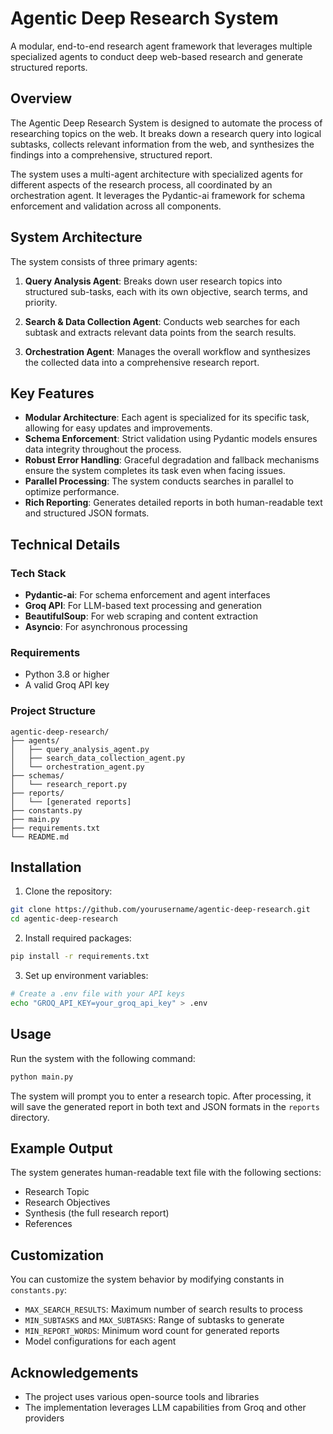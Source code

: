 # Agentic Deep Research System

A modular, end-to-end research agent framework that leverages multiple specialized agents to conduct deep web-based research and generate structured reports.

## Overview

The Agentic Deep Research System is designed to automate the process of researching topics on the web. It breaks down a research query into logical subtasks, collects relevant information from the web, and synthesizes the findings into a comprehensive, structured report.

The system uses a multi-agent architecture with specialized agents for different aspects of the research process, all coordinated by an orchestration agent. It leverages the Pydantic-ai framework for schema enforcement and validation across all components.

## System Architecture

The system consists of three primary agents:

1. **Query Analysis Agent**: Breaks down user research topics into structured sub-tasks, each with its own objective, search terms, and priority.

2. **Search & Data Collection Agent**: Conducts web searches for each subtask and extracts relevant data points from the search results.

3. **Orchestration Agent**: Manages the overall workflow and synthesizes the collected data into a comprehensive research report.

## Key Features

- **Modular Architecture**: Each agent is specialized for its specific task, allowing for easy updates and improvements.
- **Schema Enforcement**: Strict validation using Pydantic models ensures data integrity throughout the process.
- **Robust Error Handling**: Graceful degradation and fallback mechanisms ensure the system completes its task even when facing issues.
- **Parallel Processing**: The system conducts searches in parallel to optimize performance.
- **Rich Reporting**: Generates detailed reports in both human-readable text and structured JSON formats.

## Technical Details

### Tech Stack

- **Pydantic-ai**: For schema enforcement and agent interfaces
- **Groq API**: For LLM-based text processing and generation
- **BeautifulSoup**: For web scraping and content extraction
- **Asyncio**: For asynchronous processing

### Requirements

- Python 3.8 or higher
- A valid Groq API key

### Project Structure

```
agentic-deep-research/
├── agents/
│   ├── query_analysis_agent.py
│   ├── search_data_collection_agent.py
│   └── orchestration_agent.py
├── schemas/
│   └── research_report.py
├── reports/
│   └── [generated reports]
├── constants.py
├── main.py
├── requirements.txt
└── README.md
```

## Installation

1. Clone the repository:
```bash
git clone https://github.com/yourusername/agentic-deep-research.git
cd agentic-deep-research
```

2. Install required packages:
```bash
pip install -r requirements.txt
```

3. Set up environment variables:
```bash
# Create a .env file with your API keys
echo "GROQ_API_KEY=your_groq_api_key" > .env
```

## Usage

Run the system with the following command:

```bash
python main.py
```

The system will prompt you to enter a research topic. After processing, it will save the generated report in both text and JSON formats in the `reports` directory.

## Example Output

The system generates human-readable text file with the following sections:
   - Research Topic
   - Research Objectives
   - Synthesis (the full research report)
   - References


## Customization

You can customize the system behavior by modifying constants in `constants.py`:

- `MAX_SEARCH_RESULTS`: Maximum number of search results to process
- `MIN_SUBTASKS` and `MAX_SUBTASKS`: Range of subtasks to generate
- `MIN_REPORT_WORDS`: Minimum word count for generated reports
- Model configurations for each agent


## Acknowledgements

- The project uses various open-source tools and libraries
- The implementation leverages LLM capabilities from Groq and other providers 